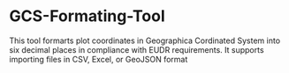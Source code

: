 # GCS-Formating-Tool
This tool formarts plot coordinates  in Geographica Cordinated  System into six decimal places in compliance with EUDR requirements. It supports importing files in CSV, Excel, or GeoJSON format
